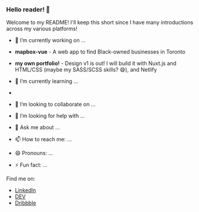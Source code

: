 ### Hello reader! 👋

<!--
**maureento8888/maureento8888** is a ✨ _special_ ✨ repository because its `README.md` (this file) appears on your GitHub profile. -->

Welcome to my README! I'll keep this short since I have many introductions across my various platforms!

- 🔭 I’m currently working on ...

- **mapbox-vue** - A web  app to find Black-owned businesses in Toronto
- **my own portfolio!** - Design v1 is out! I will build it with Nuxt.js and HTML/CSS (maybe my SASS/SCSS skills? 😄), and Netlify


- 🌱 I’m currently learning ...
- 

- 👯 I’m looking to collaborate on ...
- 🤔 I’m looking for help with ...
- 💬 Ask me about ...
- 📫 How to reach me: ...
- 😄 Pronouns: ...
- ⚡ Fun fact: ...

Find me on:
- [LinkedIn](https://www.linkedin.com/in/maureento)
- [DEV](https://dev.to/maureento8888)
- [Dribbble](https://dribbble.com/maureen_to)
